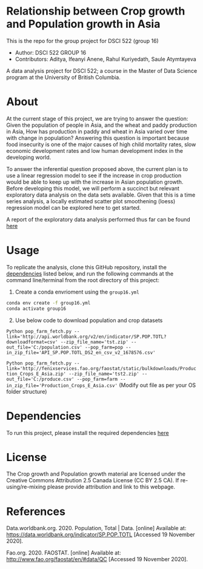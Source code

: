 # Relationship between Crop growth and Population growth in Asia

This is the repo for the group project for DSCI 522 (group 16)

- Author: DSCI 522 GROUP 16
- Contributors: Aditya, Ifeanyi Anene, Rahul Kuriyedath, Saule Atymtayeva

A data analysis project for DSCI 522; a course in the Master of Data Science program at the University of British Columbia.

# About 
At the current stage of this project, we are trying to answer the question: Given the population of people in Asia, and the wheat and paddy production in Asia, How has production in paddy and wheat in Asia varied over time with change in population? Answering this question is important because food insecurity is one of the major causes of high child mortality rates, slow economic development rates and low human development index in the developing world. 

To answer the inferential question proposed above, the current plan is to use a linear regression model to see if the increase in crop production would be able to keep up with the increase in Asian population growth. Before developing this model, we will perform a succinct but relevant exploratory data analysis on the data sets available. Given that this is a time series analysis, a locally estimated scatter plot smoothening (loess) regression model can be explored here to get started. 


A report of the exploratory data analysis performed thus far can be found [here](src/EDA0.ipynb)


# Usage
To replicate the analysis, clone this GitHub repository, install the [dependencies](#dependencies) listed below, and run the following commands at the command line/terminal from the root directory of this project:

1. Create a conda envrioment using the `group16.yml`

```bash
conda env create -f group16.yml
conda activate group16
```

2. Use below code to download population and crop datasets 

```Python pop_farm_fetch.py --link='http://api.worldbank.org/v2/en/indicator/SP.POP.TOTL?downloadformat=csv' --zip_file_name='tst.zip' --out_file='C:/population.csv' --pop_farm=pop --in_zip_file='API_SP.POP.TOTL_DS2_en_csv_v2_1678576.csv'```

```Python pop_farm_fetch.py --link='http://fenixservices.fao.org/faostat/static/bulkdownloads/Production_Crops_E_Asia.zip' --zip_file_name='tst2.zip' --out_file='C:/produce.csv' --pop_farm=farm --in_zip_file='Production_Crops_E_Asia.csv'```
(Modify out file as per your OS folder structure)

# Dependencies

To run this project, please install the required dependencies [here](https://github.com/UBC-MDS/dsci522-group16/blob/main/group16.yml)



# License 

The Crop growth and Population growth material are licensed under the Creative Commons Attribution 2.5 Canada License (CC BY 2.5 CA). If re-using/re-mixing please provide attribution and link to this webpage.



# References 

Data.worldbank.org. 2020. Population, Total | Data. [online] Available at: <https://data.worldbank.org/indicator/SP.POP.TOTL> [Accessed 19 November 2020].

Fao.org. 2020. FAOSTAT. [online] Available at: <http://www.fao.org/faostat/en/#data/QC> [Accessed 19 November 2020].
